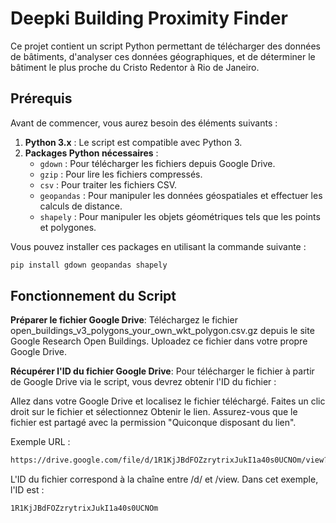 # Deepki Building Proximity Finder

Ce projet contient un script Python permettant de télécharger des données de bâtiments, d'analyser ces données géographiques, et de déterminer le bâtiment le plus proche du Cristo Redentor à Rio de Janeiro.

## Prérequis

Avant de commencer, vous aurez besoin des éléments suivants :

1. **Python 3.x** : Le script est compatible avec Python 3.
2. **Packages Python nécessaires** :
   - `gdown` : Pour télécharger les fichiers depuis Google Drive.
   - `gzip` : Pour lire les fichiers compressés.
   - `csv` : Pour traiter les fichiers CSV.
   - `geopandas` : Pour manipuler les données géospatiales et effectuer les calculs de distance.
   - `shapely` : Pour manipuler les objets géométriques tels que les points et polygones.

Vous pouvez installer ces packages en utilisant la commande suivante :
```bash
pip install gdown geopandas shapely
```

## Fonctionnement du Script

**Préparer le fichier Google Drive**: 
Téléchargez le fichier open_buildings_v3_polygons_your_own_wkt_polygon.csv.gz depuis le site Google Research Open Buildings.
Uploadez ce fichier dans votre propre Google Drive.

**Récupérer l'ID du fichier Google Drive**:
Pour télécharger le fichier à partir de Google Drive via le script, vous devrez obtenir l'ID du fichier :

Allez dans votre Google Drive et localisez le fichier téléchargé.
Faites un clic droit sur le fichier et sélectionnez Obtenir le lien.
Assurez-vous que le fichier est partagé avec la permission "Quiconque disposant du lien".

Exemple URL :
```bash
https://drive.google.com/file/d/1R1KjJBdFOZzrytrixJukI1a40s0UCNOm/view?usp=sharing
```
L'ID du fichier correspond à la chaîne entre /d/ et /view. Dans cet exemple, l'ID est :
```bash
1R1KjJBdFOZzrytrixJukI1a40s0UCNOm
``` 
